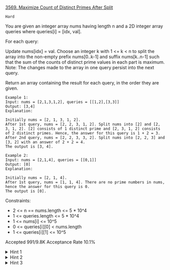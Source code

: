 [3569. Maximize Count of Distinct Primes After Split](https://leetcode.com/problems/maximize-count-of-distinct-primes-after-split/)

`Hard`

You are given an integer array nums having length n and a 2D integer array queries where queries[i] = [idx, val].

For each query:

Update nums[idx] = val.
Choose an integer k with 1 <= k < n to split the array into the non-empty prefix nums[0..k-1] and suffix nums[k..n-1] such that the sum of the counts of distinct prime values in each part is maximum.
Note: The changes made to the array in one query persist into the next query.

Return an array containing the result for each query, in the order they are given.

```
Example 1:
Input: nums = [2,1,3,1,2], queries = [[1,2],[3,3]]
Output: [3,4]
Explanation:

Initially nums = [2, 1, 3, 1, 2].
After 1st query, nums = [2, 2, 3, 1, 2]. Split nums into [2] and [2, 3, 1, 2]. [2] consists of 1 distinct prime and [2, 3, 1, 2] consists of 2 distinct primes. Hence, the answer for this query is 1 + 2 = 3.
After 2nd query, nums = [2, 2, 3, 3, 2]. Split nums into [2, 2, 3] and [3, 2] with an answer of 2 + 2 = 4.
The output is [3, 4].

Example 2:
Input: nums = [2,1,4], queries = [[0,1]]
Output: [0]
Explanation:

Initially nums = [2, 1, 4].
After 1st query, nums = [1, 1, 4]. There are no prime numbers in nums, hence the answer for this query is 0.
The output is [0].
```

Constraints:

- 2 <= n == nums.length <= 5 * 10^4
- 1 <= queries.length <= 5 * 10^4
- 1 <= nums[i] <= 10^5
- 0 <= queries[i][0] < nums.length
- 1 <= queries[i][1] <= 10^5

Accepted
991/9.8K
Acceptance Rate
10.1%

<details>
<summary>Hint 1</summary>

Preprocess all primes up to max(nums) with a sieve to enable O(1) primality checks.

</details>
<details>
<summary>Hint 2</summary>

For each prime p, record its occurrence indices; if it appears at least twice, treat [first, last] as a segment, and note that the split position k with the most overlapping segments equals the number of primes counted on both sides.

</details>
<details>
<summary>Hint 3</summary>

Use a segment tree with lazy propagation over all possible k to maintain, update, and query the sum of distinct-prime counts in the prefix and suffix, adjusting for overlaps.

</details>